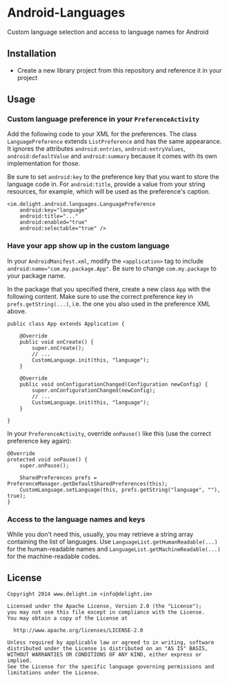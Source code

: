 # Android-Languages

Custom language selection and access to language names for Android

## Installation

 * Create a new library project from this repository and reference it in your project

## Usage

### Custom language preference in your `PreferenceActivity`

Add the following code to your XML for the preferences. The class `LanguagePreference` extends `ListPreference` and has the same appearance. It ignores the attributes `android:entries`, `android:entryValues`, `android:defaultValue` and `android:summary` because it comes with its own implementation for those.

Be sure to set `android:key` to the preference key that you want to store the language code in. For `android:title`, provide a value from your string resources, for example, which will be used as the preference's caption.

```
<im.delight.android.languages.LanguagePreference
	android:key="language"
	android:title="..."
	android:enabled="true"
	android:selectable="true" />
```

### Have your app show up in the custom language

In your `AndroidManifest.xml`, modify the `<application>` tag to include `android:name="com.my.package.App"`. Be sure to change `com.my.package` to your package name.

In the package that you specified there, create a new class `App` with the following content. Make sure to use the correct preference key in `prefs.getString(...)`, i.e. the one you also used in the preference XML above.

```
public class App extends Application {
	
	@Override
	public void onCreate() {
		super.onCreate();
		// ...
		CustomLanguage.init(this, "language");
	}

	@Override
	public void onConfigurationChanged(Configuration newConfig) {
		super.onConfigurationChanged(newConfig);
		// ...
		CustomLanguage.init(this, "language");
	}

}
```

In your `PreferenceActivity`, override `onPause()` like this (use the correct preference key again):

```
@Override
protected void onPause() {
	super.onPause();
	
	SharedPreferences prefs = PreferenceManager.getDefaultSharedPreferences(this);
	CustomLanguage.setLanguage(this, prefs.getString("language", ""), true);
}
```

### Access to the language names and keys

While you don't need this, usually, you may retrieve a string array containing the list of languages. Use `LanguageList.getHumanReadable(...)` for the human-readable names and `LanguageList.getMachineReadable(...)` for the machine-readable codes.

## License

```
Copyright 2014 www.delight.im <info@delight.im>

Licensed under the Apache License, Version 2.0 (the "License");
you may not use this file except in compliance with the License.
You may obtain a copy of the License at

  http://www.apache.org/licenses/LICENSE-2.0

Unless required by applicable law or agreed to in writing, software
distributed under the License is distributed on an "AS IS" BASIS,
WITHOUT WARRANTIES OR CONDITIONS OF ANY KIND, either express or implied.
See the License for the specific language governing permissions and
limitations under the License.
```